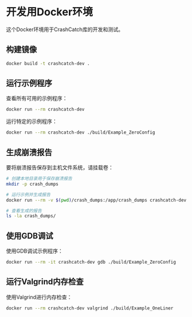 # 开发用Docker环境

这个Docker环境用于CrashCatch库的开发和测试。

## 构建镜像

```bash
docker build -t crashcatch-dev .
```

## 运行示例程序

查看所有可用的示例程序：
```bash
docker run --rm crashcatch-dev
```

运行特定的示例程序：
```bash
docker run --rm crashcatch-dev ./build/Example_ZeroConfig
```

## 生成崩溃报告

要将崩溃报告保存到主机文件系统，请挂载卷：
```bash
# 创建本地目录用于保存崩溃报告
mkdir -p crash_dumps

# 运行示例并生成报告
docker run --rm -v $(pwd)/crash_dumps:/app/crash_dumps crashcatch-dev ./build/Example_ZeroConfig

# 查看生成的报告
ls -la crash_dumps/
```

## 使用GDB调试

使用GDB调试示例程序：
```bash
docker run --rm -it crashcatch-dev gdb ./build/Example_ZeroConfig
```

## 运行Valgrind内存检查

使用Valgrind进行内存检查：
```bash
docker run --rm crashcatch-dev valgrind ./build/Example_OneLiner
```